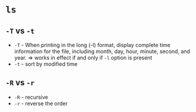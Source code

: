 # `ls`
## `-T` vs `-t`
* `-T` - When printing in the long (-l) format, display complete time information for the file, including month, day, hour, minute, second, and year. => works in effect if and only if `-l` option is present
* `-t` - sort by modified time
## `-R` vs `-r`
* `-R` - recursive
* `-r` - reverse the order
